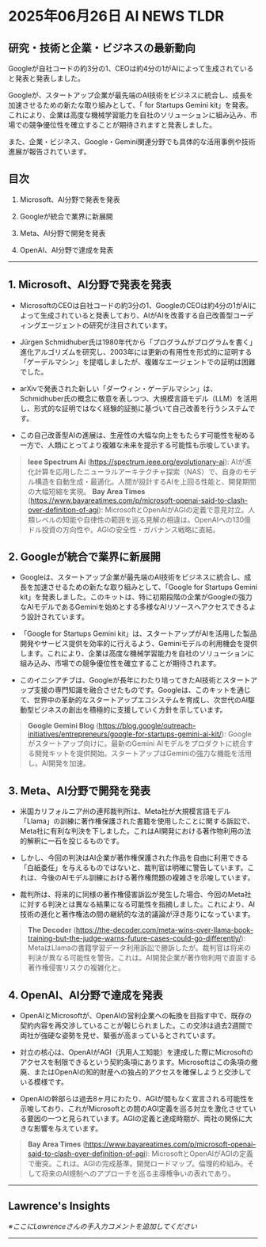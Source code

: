 # 2025年06月26日 AI NEWS TLDR

## 研究・技術と企業・ビジネスの最新動向

Googleが自社コードの約3分の1、CEOは約4分の1がAIによって生成されていると発表と発表しました。

Googleが、スタートアップ企業が最先端のAI技術をビジネスに統合し、成長を加速させるための新たな取り組みとして、「 for Startups Gemini kit」を発表。これにより、企業は高度な機械学習能力を自社のソリューションに組み込み、市場での競争優位性を確立することが期待されますと発表しました。

また、企業・ビジネス、Google・Gemini関連分野でも具体的な活用事例や技術進展が報告されています。

## 目次

1. Microsoft、AI分野で発表を発表

2. Googleが統合で業界に新展開

3. Meta、AI分野で開発を発表

4. OpenAI、AI分野で達成を発表

---

## 1. Microsoft、AI分野で発表を発表

- MicrosoftのCEOは自社コードの約3分の1、GoogleのCEOは約4分の1がAIによって生成されていると発表しており、AIがAIを改善する自己改善型コーディングエージェントの研究が注目されています。

- Jürgen Schmidhuber氏は1980年代から「プログラムがプログラムを書く」進化アルゴリズムを研究し、2003年には更新の有用性を形式的に証明する「ゲーデルマシン」を提唱しましたが、複雑なエージェントでの証明は困難でした。

- arXivで発表された新しい「ダーウィン・ゲーデルマシン」は、Schmidhuber氏の概念に敬意を表しつつ、大規模言語モデル（LLM）を活用し、形式的な証明ではなく経験的証拠に基づいて自己改善を行うシステムです。

- この自己改善型AIの進展は、生産性の大幅な向上をもたらす可能性を秘める一方で、人類にとってより複雑な未来を提示する可能性も示唆しています。

> **Ieee Spectrum Ai** (https://spectrum.ieee.org/evolutionary-ai): AIが進化計算を応用したニューラルアーキテクチャ探索（NAS）で、自身のモデル構造を自動生成・最適化。人間が設計するAIを上回る性能と、開発期間の大幅短縮を実現。
> **Bay Area Times** (https://www.bayareatimes.com/p/microsoft-openai-said-to-clash-over-definition-of-agi): MicrosoftとOpenAIがAGIの定義で意見対立。人類レベルの知能や自律性の範囲を巡る見解の相違は。OpenAIへの130億ドル投資の方向性や。AGIの安全性・ガバナンス戦略に直結。

## 2. Googleが統合で業界に新展開

- Googleは、スタートアップ企業が最先端のAI技術をビジネスに統合し、成長を加速させるための新たな取り組みとして、「Google for Startups Gemini kit」を発表しました。このキットは、特に初期段階の企業がGoogleの強力なAIモデルであるGeminiを始めとする多様なAIリソースへアクセスできるよう設計されています。

- 「Google for Startups Gemini kit」は、スタートアップがAIを活用した製品開発やサービス提供を効率的に行えるよう、Geminiモデルの利用機会を提供します。これにより、企業は高度な機械学習能力を自社のソリューションに組み込み、市場での競争優位性を確立することが期待されます。

- このイニシアチブは、Googleが長年にわたり培ってきたAI技術とスタートアップ支援の専門知識を融合させたものです。Googleは、このキットを通じて、世界中の革新的なスタートアップエコシステムを育成し、次世代のAI駆動型ビジネスの創出を積極的に支援していく方針を示しています。

> **Google Gemini Blog** (https://blog.google/outreach-initiatives/entrepreneurs/google-for-startups-gemini-ai-kit/): Googleがスタートアップ向けに。最新のGemini AIモデルをプロダクトに統合する開発キットを提供開始。スタートアップはGeminiの強力な機能を活用し。AI開発を加速。

## 3. Meta、AI分野で開発を発表

- 米国カリフォルニア州の連邦裁判所は、Meta社が大規模言語モデル「Llama」の訓練に著作権保護された書籍を使用したことに関する訴訟で、Meta社に有利な判決を下しました。これはAI開発における著作物利用の法的解釈に一石を投じるものです。

- しかし、今回の判決はAI企業が著作権保護された作品を自由に利用できる「白紙委任」を与えるものではないと、裁判官は明確に警告しています。これは、今後のAIモデル訓練における著作権問題の複雑さを示唆しています。

- 裁判所は、将来的に同様の著作権侵害訴訟が発生した場合、今回のMeta社に対する判決とは異なる結果になる可能性を指摘しました。これにより、AI技術の進化と著作権法の間の継続的な法的議論が浮き彫りになっています。

> **The Decoder** (https://the-decoder.com/meta-wins-over-llama-book-training-but-the-judge-warns-future-cases-could-go-differently/): MetaはLlamaの書籍学習データ利用訴訟で勝訴したが。裁判官は将来の判決が異なる可能性を警告。これは。AI開発企業が著作物利用で直面する著作権侵害リスクの複雑化と。

## 4. OpenAI、AI分野で達成を発表

- OpenAIとMicrosoftが、OpenAIの営利企業への転換を目指す中で、既存の契約内容を再交渉していることが報じられました。この交渉は過去2週間で両社が強硬な姿勢を見せ、緊張が高まっているとされています。

- 対立の核心は、OpenAIがAGI（汎用人工知能）を達成した際にMicrosoftのアクセスを制限できるという契約条項にあります。Microsoftはこの条項の撤廃、またはOpenAIの知的財産への独占的アクセスを確保しようと交渉している模様です。

- OpenAIの幹部らは過去8ヶ月にわたり、AGIが間もなく宣言される可能性を示唆しており、これがMicrosoftとの間のAGI定義を巡る対立を激化させている要因の一つと見られています。AGIの定義と達成時期が、両社の関係に大きな影響を与えています。

> **Bay Area Times** (https://www.bayareatimes.com/p/microsoft-openai-said-to-clash-over-definition-of-agi): MicrosoftとOpenAIがAGIの定義で衝突。これは。AGIの完成基準。開発ロードマップ。倫理的枠組み。そして将来のAI規制へのアプローチを巡る主導権争いの表れであり。

---

## Lawrence's Insights

*※ここにLawrenceさんの手入力コメントを追加してください*

---
